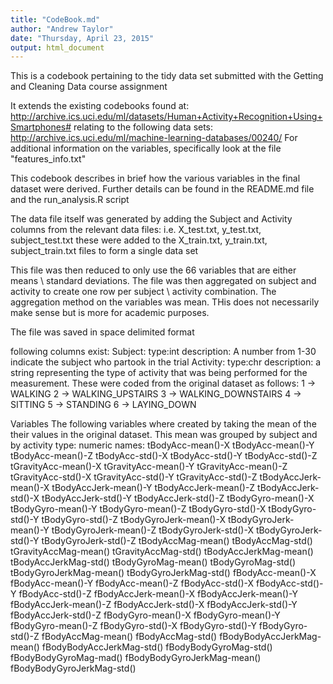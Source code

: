 ```yaml
---
title: "CodeBook.md"
author: "Andrew Taylor"
date: "Thursday, April 23, 2015"
output: html_document
---
```


This is a codebook pertaining to the tidy data set submitted with the Getting and Cleaning Data course assignment

It extends the existing codebooks found at:
http://archive.ics.uci.edu/ml/datasets/Human+Activity+Recognition+Using+Smartphones#
relating to the following data sets:
http://archive.ics.uci.edu/ml/machine-learning-databases/00240/
For additional information on the variables, specifically look at the file "features_info.txt"

This codebook describes in brief how the various variables in the final dataset were derived.
Further details can be found in the README.md file and the run_analysis.R script

The data file itself was generated by adding the Subject and Activity columns from the relevant data files:
i.e. X_test.txt, y_test.txt, subject_test.txt 
these were added to the 
X_train.txt, y_train.txt, subject_train.txt files to form a single data set

This file was then reduced to only use the 66 variables that are either means \ standard deviations. The file was then aggregated on subject and activity to create one row per subject \ activity combination. The aggregation method on the variables was mean. THis does not necessarily make sense but is more for academic purposes.

The file was saved in space delimited format

following columns exist:
Subject:
  type:int
  description: A number from 1-30 indicate the subject who partook in the trial
Activity:
  type:chr
  description: a string representing the type of activity that was being performed 
  for the measurement. These were coded from the original dataset as follows:
     1 -> WALKING
     2 -> WALKING_UPSTAIRS
     3 -> WALKING_DOWNSTAIRS
     4 -> SITTING
     5 -> STANDING
     6 -> LAYING_DOWN

Variables
The following variables where created by taking the mean of the their values in the original dataset. This mean was grouped by subject and by activity
  type: numeric
  names: 
  tBodyAcc-mean()-X
tBodyAcc-mean()-Y
tBodyAcc-mean()-Z
tBodyAcc-std()-X
tBodyAcc-std()-Y
tBodyAcc-std()-Z
tGravityAcc-mean()-X
tGravityAcc-mean()-Y
tGravityAcc-mean()-Z
tGravityAcc-std()-X
tGravityAcc-std()-Y
tGravityAcc-std()-Z
tBodyAccJerk-mean()-X
tBodyAccJerk-mean()-Y
tBodyAccJerk-mean()-Z
tBodyAccJerk-std()-X
tBodyAccJerk-std()-Y
tBodyAccJerk-std()-Z
tBodyGyro-mean()-X
tBodyGyro-mean()-Y
tBodyGyro-mean()-Z
tBodyGyro-std()-X
tBodyGyro-std()-Y
tBodyGyro-std()-Z
tBodyGyroJerk-mean()-X
tBodyGyroJerk-mean()-Y
tBodyGyroJerk-mean()-Z
tBodyGyroJerk-std()-X
tBodyGyroJerk-std()-Y
tBodyGyroJerk-std()-Z
tBodyAccMag-mean()
tBodyAccMag-std()
tGravityAccMag-mean()
tGravityAccMag-std()
tBodyAccJerkMag-mean()
tBodyAccJerkMag-std()
tBodyGyroMag-mean()
tBodyGyroMag-std()
tBodyGyroJerkMag-mean()
tBodyGyroJerkMag-std()
fBodyAcc-mean()-X
fBodyAcc-mean()-Y
fBodyAcc-mean()-Z
fBodyAcc-std()-X
fBodyAcc-std()-Y
fBodyAcc-std()-Z
fBodyAccJerk-mean()-X
fBodyAccJerk-mean()-Y
fBodyAccJerk-mean()-Z
fBodyAccJerk-std()-X
fBodyAccJerk-std()-Y
fBodyAccJerk-std()-Z
fBodyGyro-mean()-X
fBodyGyro-mean()-Y
fBodyGyro-mean()-Z
fBodyGyro-std()-X
fBodyGyro-std()-Y
fBodyGyro-std()-Z
fBodyAccMag-mean()
fBodyAccMag-std()
fBodyBodyAccJerkMag-mean()
fBodyBodyAccJerkMag-std()
fBodyBodyGyroMag-std()
fBodyBodyGyroMag-mad()
fBodyBodyGyroJerkMag-mean()
fBodyBodyGyroJerkMag-std()

  
  

